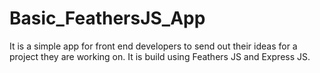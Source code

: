 # Basic_FeathersJS_App
It is a simple app for front end developers to send out their ideas for a project they are working on. It is build using Feathers JS and Express JS.
